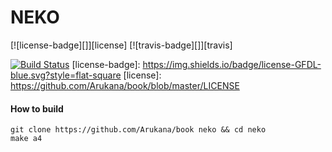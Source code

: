 # NEKO

[![license-badge][]][license] [![travis-badge][]][travis]

<!--
[travis-badge]: https://travis-ci.org/adjivas/Neko.svg?branch=master&style=flat-square
[travis]: https://travis-ci.org/adjivas/Neko
-->
[![Build Status](https://travis-ci.org/Arukana/Neko.svg?branch=master)](https://travis-ci.org/Arukana/Neko)
[license-badge]: https://img.shields.io/badge/license-GFDL-blue.svg?style=flat-square
[license]: https://github.com/Arukana/book/blob/master/LICENSE

#### How to build
```shell
git clone https://github.com/Arukana/book neko && cd neko
make a4
```
